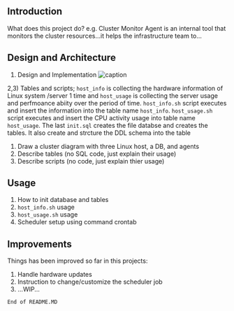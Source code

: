## Introduction
What does this project do? e.g. Cluster Monitor Agent is an internal tool that monitors the cluster resources...it helps the infrastructure team to...

## Design and Architecture

1) Design and Implementation
![caption](https://github.com/sumitJRVS/linux-usage-agent/blob/master/Diagram.jpg)



2,3) Tables and scripts; `host_info` is collecting the hardware information of Linux system /server 1 time and `host_usage` is collecting the server usage and perfmoance abiity over the period of time. `host_info.sh` script executes and insert the information into the table name `host_info`. `host_usage.sh` script executes and insert the CPU activity usage into table name `host_usage`. The last `init.sql` creates the file databse and creates the tables. It also create and strcture the DDL schema into the table

1) Draw a cluster diagram with three Linux host, a DB, and agents
2) Describe tables (no SQL code, just explain their usage)
3) Describe scripts (no code, just explain thier usage)

## Usage
1) How to init database and tables
2) `host_info.sh` usage
3) `host_usage.sh` usage
4) Scheduler setup using command crontab

## Improvements
Things has been improved so far in this projects:
1) Handle hardware updates
2) Instruction to change/customize the scheduler job
3) ...WIP...

`End of README.MD`


